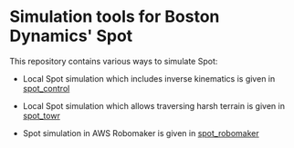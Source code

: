 # Simulation tools for Boston Dynamics' Spot

This repository contains various ways to simulate Spot:

- Local Spot simulation which includes inverse kinematics is given in [spot_control](https://github.com/SoftServeSAG/spot_simulation/tree/spot_control)

- Local Spot simulation which allows traversing harsh terrain is given in [spot_towr](https://github.com/SoftServeSAG/spot_simulation/tree/spot_towr)

- Spot simulation in AWS Robomaker is given in [spot_robomaker](https://github.com/SoftServeSAG/spot_simulation/tree/spot_robomaker)
